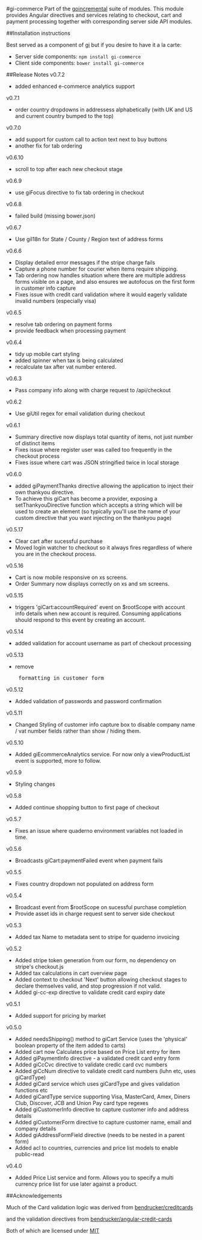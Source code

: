 #gi-commerce
Part of the [goincremental](https://github.com/goincremental/gi) suite of modules.  This module provides Angular directives and services relating to checkout, cart and payment processing together with corresponding server side API modules.

##Installation instructions

Best served as a component of [gi](https://github.com/goincremental/gi) but if you desire to have it a la carte:

- Server side components: `npm install gi-commerce`
- Client side components: `bower install gi-commerce`

##Release Notes
v0.7.2
- added enhanced e-commerce analytics support

v0.7.1
- order country dropdowns in addressess alphabetically (with UK and US and current country bumped to the top)

v0.7.0
- add support for custom call to action text next to buy buttons
- another fix for tab ordering

v0.6.10
- scroll to top after each new checkout stage

v0.6.9
- use giFocus directive to fix tab ordering in checkout

v0.6.8
- failed build (missing bower.json)

v0.6.7
- Use giI18n for State / County / Region text of address forms

v0.6.6
- Display detailed error messages if the stripe charge fails
- Capture a phone number for courier when items require shipping.
- Tab ordering now handles situation where there are multiple address forms visible on a page, and also ensures we autofocus on the first form in customer info capture
- Fixes issue with credit card validation where it would eagerly validate invalid numbers (especially visa)

v0.6.5
- resolve tab ordering on payment forms
- provide feedback when processing payment

v0.6.4
- tidy up mobile cart styling
- added spinner when tax is being calculated
- recalculate tax after vat number entered.

v0.6.3
- Pass company info along with charge request to /api/checkout

v0.6.2
- Use giUtil regex for email validation during checkout

v0.6.1
- Summary directive now displays total quantity of items, not just number of distinct items
- Fixes issue where register user was called too frequently in the checkout process
- Fixes issue where cart was JSON stringified twice in local storage

v0.6.0
- added giPaymentThanks directive allowing the application to inject their own thankyou directive.
- To achieve this giCart has become a provider, exposing a setThankyouDirective function which accepts a string which will be used to create an element (so typically you'll use the name of your custom directive that you want injecting on the thankyou page)

v0.5.17
- Clear cart after sucessful purchase
- Moved login watcher to checkout so it always fires regardless of where you are in the checkout process.

v0.5.16
- Cart is now mobile responsive on xs screens.
- Order Summary now displays correctly on xs and sm screens.

v0.5.15
- triggers 'giCart:accountRequired' event on $rootScope with account info details when new account is required.  Consuming applications should respond to this event by creating an account.

v0.5.14
- added validation for account username as part of checkout processing

v0.5.13
- remove <pre> formatting in customer form

v0.5.12
- Added validation of passwords and password confirmation

v0.5.11
- Changed Styling of customer info capture box to disable company name / vat number fields rather than show / hiding them.

v0.5.10
- Added giEcommerceAnalytics service.  For now only a viewProductList event is supported, more to follow.

v0.5.9
- Styling changes

v0.5.8
- Added continue shopping button to first page of checkout

v0.5.7
- Fixes an issue where quaderno environment variables not loaded in time.

v0.5.6
- Broadcasts giCart:paymentFailed event when payment fails

v0.5.5
- Fixes country dropdown not populated on address form

v0.5.4
- Broadcast event from $rootScope on sucessful purchase completion
- Provide asset ids in charge request sent to server side checkout

v0.5.3
- Added tax Name to metadata sent to stripe for quaderno invoicing

v0.5.2
- Added stripe token generation from our form, no dependency on stripe's checkout.js
- Added tax calculations in cart overview page
- Added context to checkout 'Next' button allowing checkout stages to declare themselves valid, and stop progression if not valid.
- Added gi-cc-exp directive to validate credit card expiry date

v0.5.1
- Added support for pricing by market

v0.5.0
- Added needsShipping() method to giCart Service (uses the 'physical' boolean property of the item added to carts)
- Added cart now Calculates price based on Price List entry for item
- Added giPaymentInfo directive - a validated credit card entry form
- Added giCcCvc directive to validate credic card cvc numbers
- Added giCcNum directive to validate credit card numbers (luhn etc, uses giCardType)
- Added giCard service which uses giCardType and gives validation functions etc
- Added giCardType service supporting Visa, MasterCard, Amex, Diners Club, Discover, JCB and Union Pay card type regexes
- Added giCustomerInfo directive to capture customer info and address details
- Added giCustomerForm directive to capture customer name, email and company details
- Added giAddressFormField directive (needs to be nested in a parent form)
- Added acl to countries, currencies and price list models to enable public-read

v0.4.0
- Added Price List service and form.  Allows you to specify a multi currency price list for use later against a product.


##Acknowledgements

Much of the Card validation logic was derived from [bendrucker/creditcards](https://github.com/bendrucker/creditcards)

and the validation directives from
[bendrucker/angular-credit-cards](https://github.com/bendrucker/angular-credit-cards)

Both of which are licensed under [MIT](http://opensource.org/licenses/MIT)
